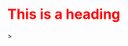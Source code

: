 <!DOCTYPE html>
<!DOCTYPE html>
<html>
<head>
	<title>CSS</title>
	<!-- Internal css -->
	<style type="text/css">
		h1{
			color: red;
		}
	</style>
</head>
<body>
	<h1>This is a heading </h1>

</body>
</html>>
